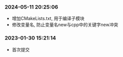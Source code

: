 ### 2024-05-11 20:25:06

- 增加CMakeLists.txt, 用于编译子模块
- 修改变量名, 防止变量名new与cpp中的关键字new冲突

### 2023-01-30 15:21:14

- 首次提交
